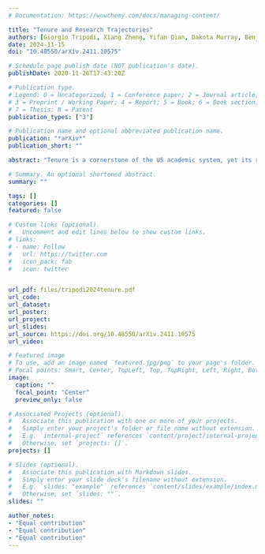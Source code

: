```yaml
---
# Documentation: https://wowchemy.com/docs/managing-content/

title: "Tenure and Research Trajectories"
authors: [Giorgio Tripodi, Xiang Zheng, Yifan Qian, Dakota Murray, Benjamin F. Jones, Chaoqun Ni, Dashun Wang]
date: 2024-11-15
doi: "10.48550/arXiv.2411.10575"

# Schedule page publish date (NOT publication's date).
publishDate: 2020-11-26T17:43:20Z

# Publication type.
# Legend: 0 = Uncategorized; 1 = Conference paper; 2 = Journal article;
# 3 = Preprint / Working Paper; 4 = Report; 5 = Book; 6 = Book section;
# 7 = Thesis; 8 = Patent
publication_types: ["3"]

# Publication name and optional abbreviated publication name.
publication: "*arXiv*"
publication_short: ""

abstract: "Tenure is a cornerstone of the US academic system, yet its relationship to faculty research trajectories remains poorly understood. Conceptually, tenure systems may act as a selection mechanism, screening in high-output researchers; a dynamic incentive mechanism, encouraging high output prior to tenure but low output after tenure; and a creative search mechanism, encouraging tenured individuals to undertake high-risk work. Here, we integrate data from seven different sources to trace US tenure-line faculty and their research outputs at an unprecedented scale and scope, covering over 12,000 researchers across 15 disciplines. Our analysis reveals that faculty publication rates typically increase sharply during the tenure track and peak just before obtaining tenure. Post-tenure trends, however, vary across disciplines: in lab-based fields, such as biology and chemistry, research output typically remains high post-tenure, whereas in non-lab-based fields, such as mathematics and sociology, research output typically declines substantially post-tenure. Turning to creative search, faculty increasingly produce novel, high-risk research after securing tenure. However, this shift toward novelty and risk-taking comes with a decline in impact, with post-tenure research yielding fewer highly cited papers. Comparing outcomes across common career ages but different tenure years or comparing research trajectories in tenure-based and non-tenure-based research settings underscores that breaks in the research trajectories are sharply tied to the individual's tenure year. Overall, these findings provide a new empirical basis for understanding the tenure system, individual research trajectories, and the shape of scientific output."

# Summary. An optional shortened abstract.
summary: ""

tags: []
categories: []
featured: false

# Custom links (optional).
#   Uncomment and edit lines below to show custom links.
# links:
# - name: Follow
#   url: https://twitter.com
#   icon_pack: fab
#   icon: twitter


url_pdf: files/tripodi2024tenure.pdf
url_code:
url_dataset:
url_poster:
url_project:
url_slides:
url_source: https://doi.org/10.48550/arXiv.2411.10575
url_video:

# Featured image
# To use, add an image named `featured.jpg/png` to your page's folder. 
# Focal points: Smart, Center, TopLeft, Top, TopRight, Left, Right, BottomLeft, Bottom, BottomRight.
image:
  caption: ""
  focal_point: "Center"
  preview_only: false

# Associated Projects (optional).
#   Associate this publication with one or more of your projects.
#   Simply enter your project's folder or file name without extension.
#   E.g. `internal-project` references `content/project/internal-project/index.md`.
#   Otherwise, set `projects: []`.
projects: []

# Slides (optional).
#   Associate this publication with Markdown slides.
#   Simply enter your slide deck's filename without extension.
#   E.g. `slides: "example"` references `content/slides/example/index.md`.
#   Otherwise, set `slides: ""`.
slides: ""

author_notes:
- "Equal contribution"
- "Equal contribution"
- "Equal contribution"
---
```



